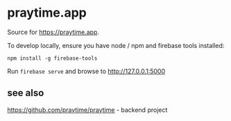 # praytime.app

Source for https://praytime.app.

To develop locally, ensure you have node / npm and firebase tools installed:

```
npm install -g firebase-tools
```

Run `firebase serve` and browse to http://127.0.0.1:5000

## see also

https://github.com/praytime/praytime - backend project
